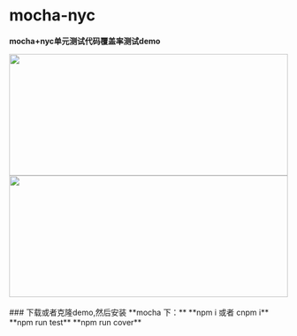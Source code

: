 # mocha-nyc
**mocha+nyc单元测试代码覆盖率测试demo**
<br>
<div align=center>
    <img width="100%" height="220" src="https://github.com/guozhikun/mocha-nyc/image/代码覆盖.png"/>
    <br>
    <img width="100%" height="220" src="https://github.com/guozhikun/mocha-nyc/image/单元检测.png"/>
</div>
<br>
### 下载或者克隆demo,然后安装
**mocha 下：**
**npm i 或者 cnpm i**
**npm run test**
**npm run cover**
